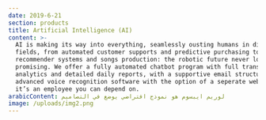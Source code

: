 ```yaml
---
date: 2019-6-21
section: products
title: Artificial Intelligence (AI)
content: >-
  AI is making its way into everything, seamlessly ousting humans in different
  fields, from automated customer supports and predictive purchasing to
  recommender systems and songs production: the robotic future never looked more
  promising. We offer a fully automated chatbot program with full transparent
  analytics and detailed daily reports, with a supportive email structure and an
  advanced voice recognition software with the option of a seperate webhook:
  it’s an employee you can depend on.
arabicContent: لوريم ايبسوم هو نموذج افتراضي يوضع في التصاميم
image: /uploads/img2.png
---
```



